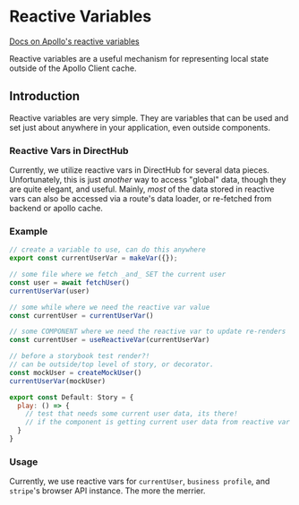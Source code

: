 # Reactive Variables

[Docs on Apollo's reactive variables](https://www.apollographql.com/docs/react/local-state/reactive-variables/)

Reactive variables are a useful mechanism for representing local state outside of the Apollo Client cache.

## Introduction

Reactive variables are very simple. They are variables that can be used and set just about anywhere in your application, even outside components.

### Reactive Vars in DirectHub

Currently, we utilize reactive vars in DirectHub for several data pieces. Unfortunately, this is just _another_ way to access "global" data, though they are quite elegant, and useful. Mainly, _most_ of the data stored in reactive vars can also be accessed via a route's data loader, or re-fetched from backend or apollo cache.

### Example

```javascript
// create a variable to use, can do this anywhere
export const currentUserVar = makeVar({});

// some file where we fetch _and_ SET the current user
const user = await fetchUser()
currentUserVar(user)

// some while where we need the reactive var value
const currentUser = currentUserVar()

// some COMPONENT where we need the reactive var to update re-renders
const currentUser = useReactiveVar(currentUserVar)

// before a storybook test render?!
// can be outside/top level of story, or decorator.
const mockUser = createMockUser()
currentUserVar(mockUser)

export const Default: Story = {
  play: () => {
    // test that needs some current user data, its there!
    // if the component is getting current user data from reactive var
  }
}
```

### Usage

Currently, we use reactive vars for `currentUser`, `business profile`, and `stripe`'s browser API instance. The more the merrier.

